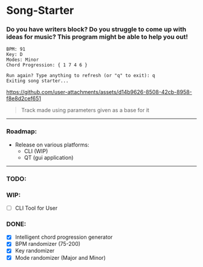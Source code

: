 # Song-Starter

### Do you have writers block? Do you struggle to come up with ideas for music? This program might be able to help you out!
```
BPM: 91
Key: D
Modes: Minor
Chord Progression: { 1 7 4 6 }

Run again? Type anything to refresh (or "q" to exit): q
Exiting song starter...
```
https://github.com/user-attachments/assets/d14b9626-8508-42cb-8958-f8e8d2cef651
> Track made using parameters given as a base for it

---
### Roadmap:
  - Release on various platforms:
    - CLI (WIP)
    - QT (gui application)

---

### TODO:

### WIP:
  - [ ] CLI Tool for User

### DONE:
  - [x] Intelligent chord progression generator
  - [x] BPM randomizer (75-200)
  - [x] Key randomizer
  - [x] Mode randomizer (Major and Minor)
